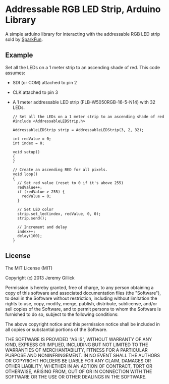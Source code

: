 Addressable RGB LED Strip, Arduino Library
=========================================

A simple arduino library for interacting with the addressable RGB LED strip sold by [SparkFun](https://www.sparkfun.com/products/11272).


Example
-------
Set all the LEDs on a 1 meter strip to an ascending shade of red. This code assumes:
* SDI (or COM) attached to pin 2
* CLK attached to pin 3
* A 1 meter addressable LED strip (FLB-W5050RGB-16-5-N14) with 32 LEDs.

      // Set all the LEDs on a 1 meter strip to an ascending shade of red
      #include <AddressableLEDStrip.h>

      AddressableLEDStrip strip = AddressableLEDStrip(3, 2, 32);

      int redValue = 0;
      int index = 0;

      void setup()
      {
      }

      // Create an ascending RED for all pixels.
      void loop()
      {
        // Set red value (reset to 0 if it's above 255)
        redValue++;
        if (redValue > 255) {
          redValue = 0;
        }

        // Set LED color
        strip.set_led(index, redValue, 0, 0);
        strip.send();

        // Increment and delay
        index++;
        delay(100);
      }

License
-------
The MIT License (MIT)

Copyright (c) 2013 Jeremy Gillick

Permission is hereby granted, free of charge, to any person obtaining a copy of
this software and associated documentation files (the "Software"), to deal in
the Software without restriction, including without limitation the rights to
use, copy, modify, merge, publish, distribute, sublicense, and/or sell copies of
the Software, and to permit persons to whom the Software is furnished to do so,
subject to the following conditions:

The above copyright notice and this permission notice shall be included in all
copies or substantial portions of the Software.

THE SOFTWARE IS PROVIDED "AS IS", WITHOUT WARRANTY OF ANY KIND, EXPRESS OR
IMPLIED, INCLUDING BUT NOT LIMITED TO THE WARRANTIES OF MERCHANTABILITY, FITNESS
FOR A PARTICULAR PURPOSE AND NONINFRINGEMENT. IN NO EVENT SHALL THE AUTHORS OR
COPYRIGHT HOLDERS BE LIABLE FOR ANY CLAIM, DAMAGES OR OTHER LIABILITY, WHETHER
IN AN ACTION OF CONTRACT, TORT OR OTHERWISE, ARISING FROM, OUT OF OR IN
CONNECTION WITH THE SOFTWARE OR THE USE OR OTHER DEALINGS IN THE SOFTWARE.
